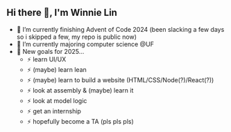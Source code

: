 ## Hi there 👋, I'm Winnie Lin
- 🔭 I’m currently finishing Advent of Code 2024 (been slacking a few days so i skipped a few, my repo is public now)
- 🌱 I’m currently majoring computer science @UF
- 🤔 New goals for 2025...
    - ⚡ learn UI/UX
    - ⚡ (maybe) learn lean
    - ⚡ (maybe) learn to build a website (HTML/CSS/Node(?)/React(?))
    - ⚡ look at assembly & (maybe) learn it
    - ⚡ look at model logic
    - ⚡ get an internship
    - ⚡ hopefully become a TA (pls pls pls)

<!--
**wiwiwashere/wiwiwashere** is a ✨ _special_ ✨ repository because its `README.md` (this file) appears on your GitHub profile.

Here are some ideas to get you started:

- 🔭 I’m currently working on ...
- 🌱 I’m currently learning ...
- 👯 I’m looking to collaborate on ...
- 🤔 I’m looking for help with ...
- 💬 Ask me about ...
- 📫 How to reach me: ...
- 😄 Pronouns: ...
- ⚡ Fun fact: ...
-->

